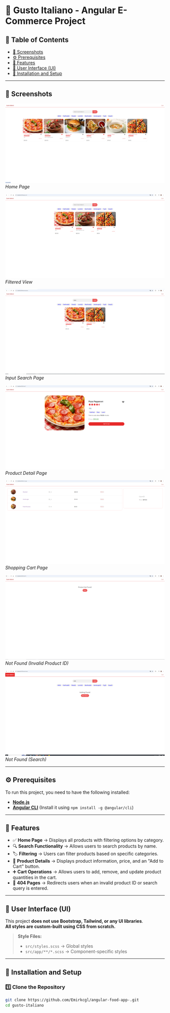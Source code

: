 # 🍕 Gusto Italiano - Angular E-Commerce Project

## 📌 Table of Contents

- [📸 Screenshots](#-screenshots)
- [⚙️ Prerequisites](#prerequisites)
- [🚀 Features](#-features)
- [🎨 User Interface (UI)](#-user-interface-ui)
- [🚀 Installation and Setup](#-installation-and-setup)

---

## 📸 Screenshots

![Home Page](src/assets/1.png)  
_Home Page_

![Filtered View](src/assets/2.png)  
_Filtered View_

![Input Search Page](src/assets/3.png)  
_Input Search Page_

![Product Detail Page](src/assets/4.png)  
_Product Detail Page_

![Shopping Cart Page](src/assets/5.png)  
_Shopping Cart Page_

![Not Found - Product](src/assets/6.png)  
_Not Found (Invalid Product ID)_

![Not Found - Search](src/assets/7.png)  
_Not Found (Search)_

---

## ⚙️ Prerequisites

To run this project, you need to have the following installed:

- **[Node.js](https://nodejs.org/)**
- **[Angular CLI](https://angular.io/cli)** (Install it using `npm install -g @angular/cli`)

---

## 🚀 Features

- ✅ **Home Page** → Displays all products with filtering options by category.
- 🔍 **Search Functionality** → Allows users to search products by name.
- 🏷 **Filtering** → Users can filter products based on specific categories.
- 🛒 **Product Details** → Displays product information, price, and an "Add to Cart" button.
- ➕ **Cart Operations** → Allows users to add, remove, and update product quantities in the cart.
- 🚫 **404 Pages** → Redirects users when an invalid product ID or search query is entered.

---

## 🎨 User Interface (UI)

This project **does not use Bootstrap, Tailwind, or any UI libraries**.  
**All styles are custom-built using CSS from scratch.**

> **Style Files:**
>
> - `src/styles.scss` → Global styles
> - `src/app/**/*.scss` → Component-specific styles

---

## 🚀 Installation and Setup

### 1️⃣ **Clone the Repository**

```bash
git clone https://github.com/Emirkcgl/angular-food-app-.git
cd gusto-italiano
```
